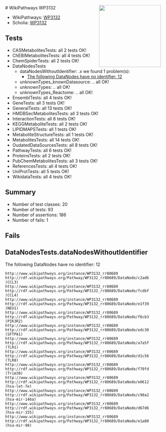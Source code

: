 <img style="float: right; width: 200px" src="https://upload.wikimedia.org/wikipedia/commons/thumb/8/83/Wplogo_with_text_500.png/640px-Wplogo_with_text_500.png" />
# WikiPathways WP3132

* WikiPathways: [WP3132](https://wikipathways.org/pathways/WP3132)
* Scholia: [WP3132](https://scholia.toolforge.org/wikipathways/WP3132)
## Tests
* CASMetabolitesTests: all 2 tests OK!
* ChEBIMetabolitesTests: all 4 tests OK!
* ChemSpiderTests: all 2 tests OK!
* DataNodesTests
    * dataNodesWithoutIdentifier: .x we found 1 problem(s):
        * [The following DataNodes have no identifier: 12](#8792c492)
    * unknownTypes_knownDatasource: .. all OK!
    * unknownTypes: .. all OK!
    * unknownTypes_Reactome: .. all OK!
* EnsemblTests: all 4 tests OK!
* GeneTests: all 3 tests OK!
* GeneralTests: all 13 tests OK!
* HMDBSecMetabolitesTests: all 3 tests OK!
* InteractionTests: all 8 tests OK!
* KEGGMetaboliteTests: all 2 tests OK!
* LIPIDMAPSTests: all 1 tests OK!
* MetaboliteStructureTests: all 1 tests OK!
* MetabolitesTests: all 14 tests OK!
* OudatedDataSourcesTests: all 8 tests OK!
* PathwayTests: all 6 tests OK!
* ProteinsTests: all 2 tests OK!
* PubChemMetabolitesTests: all 3 tests OK!
* ReferencesTests: all 4 tests OK!
* UniProtTests: all 5 tests OK!
* WikidataTests: all 4 tests OK!


## Summary

* Number of test classes: 20
* Number of tests: 93
* Number of assertions: 186
* Number of fails: 1

## Fails

<a name="8792c492" />

## DataNodesTests.dataNodesWithoutIdentifier

The following DataNodes have no identifier: 12
```
http://www.wikipathways.org/instance/WP3132_rr80689 http://rdf.wikipathways.org/Pathway/WP3132_rr80689/DataNode/c2ad6 (CCL3)
http://www.wikipathways.org/instance/WP3132_rr80689 http://rdf.wikipathways.org/Pathway/WP3132_rr80689/DataNode/fcdbf (CCL4)
http://www.wikipathways.org/instance/WP3132_rr80689 http://rdf.wikipathways.org/Pathway/WP3132_rr80689/DataNode/e1f39 (NEU1)
http://www.wikipathways.org/instance/WP3132_rr80689 http://rdf.wikipathways.org/Pathway/WP3132_rr80689/DataNode/f6cb3 (PIK3R2)
http://www.wikipathways.org/instance/WP3132_rr80689 http://rdf.wikipathways.org/Pathway/WP3132_rr80689/DataNode/edc30 (SFTPA1)
http://www.wikipathways.org/instance/WP3132_rr80689 http://rdf.wikipathways.org/Pathway/WP3132_rr80689/DataNode/a7a5f (TLR1)
http://www.wikipathways.org/instance/WP3132_rr80689 http://rdf.wikipathways.org/Pathway/WP3132_rr80689/DataNode/d1c56 (TLR8)
http://www.wikipathways.org/instance/WP3132_rr80689 http://rdf.wikipathways.org/Pathway/WP3132_rr80689/DataNode/f70fd (Trim30)
http://www.wikipathways.org/instance/WP3132_rr80689 http://rdf.wikipathways.org/Pathway/WP3132_rr80689/DataNode/e0612 (hsa-let-7e)
http://www.wikipathways.org/instance/WP3132_rr80689 http://rdf.wikipathways.org/Pathway/WP3132_rr80689/DataNode/c98a2 (hsa-mir-146a)
http://www.wikipathways.org/instance/WP3132_rr80689 http://rdf.wikipathways.org/Pathway/WP3132_rr80689/DataNode/d67d6 (hsa-mir-155)
http://www.wikipathways.org/instance/WP3132_rr80689 http://rdf.wikipathways.org/Pathway/WP3132_rr80689/DataNode/e1a80 (hsa-mir-98)
```

